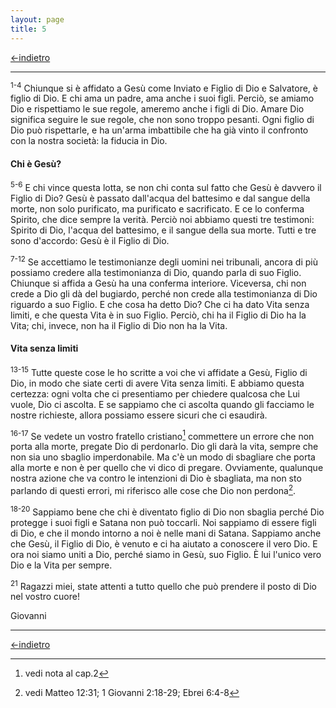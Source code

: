 ```yaml
---
layout: page
title: 5
---
```

[<-indietro](1gv04.html)

--------------------------------

<sup>1-4</sup> Chiunque si è affidato a Gesù come Inviato e Figlio di
Dio e Salvatore, è figlio di Dio. E chi ama un padre, ama anche i suoi
figli. Perciò, se amiamo Dio e rispettiamo le sue regole, ameremo anche
i figli di Dio. Amare Dio significa seguire le sue regole, che non sono
troppo pesanti. Ogni figlio di Dio può rispettarle, e ha un'arma
imbattibile che ha già vinto il confronto con la nostra società: la
fiducia in Dio.

#### Chi è Gesù?

<sup>5-6</sup> E chi vince questa lotta, se non chi conta sul fatto che
Gesù è davvero il Figlio di Dio? Gesù è passato dall'acqua del battesimo
e dal sangue della morte, non solo purificato, ma purificato e
sacrificato. E ce lo conferma Spirito, che dice sempre la verità. Perciò
noi abbiamo questi tre testimoni: Spirito di Dio, l'acqua del battesimo,
e il sangue della sua morte. Tutti e tre sono d'accordo: Gesù è il
Figlio di Dio.

<sup>7-12</sup> Se accettiamo le testimonianze degli uomini nei
tribunali, ancora di più possiamo credere alla testimonianza di Dio,
quando parla di suo Figlio. Chiunque si affida a Gesù ha una conferma
interiore. Viceversa, chi non crede a Dio gli dà del bugiardo, perché
non crede alla testimonianza di Dio riguardo a suo Figlio. E che cosa ha
detto Dio? Che ci ha dato Vita senza limiti, e che questa Vita è in suo
Figlio. Perciò, chi ha il Figlio di Dio ha la Vita; chi, invece, non ha
il Figlio di Dio non ha la Vita.

#### Vita senza limiti

<sup>13-15</sup> Tutte queste cose le ho scritte a voi che vi affidate a
Gesù, Figlio di Dio, in modo che siate certi di avere Vita senza limiti.
E abbiamo questa certezza: ogni volta che ci presentiamo per chiedere
qualcosa che Lui vuole, Dio ci ascolta. E se sappiamo che ci ascolta
quando gli facciamo le nostre richieste, allora possiamo essere sicuri
che ci esaudirà.

<sup>16-17</sup> Se vedete un vostro fratello cristiano[^1] commettere
un errore che non porta alla morte, pregate Dio di perdonarlo. Dio gli
darà la vita, sempre che non sia uno sbaglio imperdonabile. Ma c'è un
modo di sbagliare che porta alla morte e non è per quello che vi dico di
pregare. Ovviamente, qualunque nostra azione che va contro le intenzioni
di Dio è sbagliata, ma non sto parlando di questi errori, mi riferisco
alle cose che Dio non perdona[^2].

<sup>18-20</sup> Sappiamo bene che chi è diventato figlio di Dio non
sbaglia perché Dio protegge i suoi figli e Satana non può toccarli. Noi
sappiamo di essere figli di Dio, e che il mondo intorno a noi è nelle
mani di Satana. Sappiamo anche che Gesù, il Figlio di Dio, è venuto e ci
ha aiutato a conoscere il vero Dio. E ora noi siamo uniti a Dio, perché
siamo in Gesù, suo Figlio. È lui l'unico vero Dio e la Vita per sempre.

<sup>21</sup> Ragazzi miei, state attenti a tutto quello che può
prendere il posto di Dio nel vostro cuore!

Giovanni

[^1]: vedi nota al cap.2

[^2]: vedi Matteo 12:31; 1 Giovanni 2:18-29; Ebrei 6:4-8

---------------------------------------
[<-indietro](1gv04.html)
